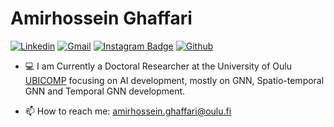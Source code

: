 <h1> Amirhossein Ghaffari </h1>

<!-- </a> <a href="https://www.github.com/hejazizo" target="_blank" rel="noreferrer"><img
src="https://img.shields.io/github/followers/hejazizo?logo=github&style=for-the-badge&color=0891b2&labelColor=1c1917" /></a> -->
[![Linkedin](https://img.shields.io/badge/-LinkedIn-blue?style=flat&logo=Linkedin&logoColor=white)](https://www.linkedin.com/in/amirhosseinghaffari/)
[![Gmail](https://img.shields.io/badge/-Gmail-c14438?style=flat&logo=Gmail&logoColor=white)](mailto:ah.ghaffari94@gmail.com)
[![Instagram Badge](https://img.shields.io/badge/-Instagram-purple?logo=instagram&logoColor=white&link=https://instagram.com/ali.hejazzii/)](https://www.instagram.com/amirhosseinghf)
[![Github](https://img.shields.io/github/followers/ahghaffari?label=Follow&style=social)](https://github.com/Ahghaffari)

- 💻 I am Currently a Doctoral Researcher at the University of Oulu [UBICOMP](https://ubicomp.oulu.fi/) focusing on AI development, mostly on GNN, Spatio-temporal GNN and Temporal GNN development.

- 📫 How to reach me: amirhossein.ghaffari@oulu.fi
